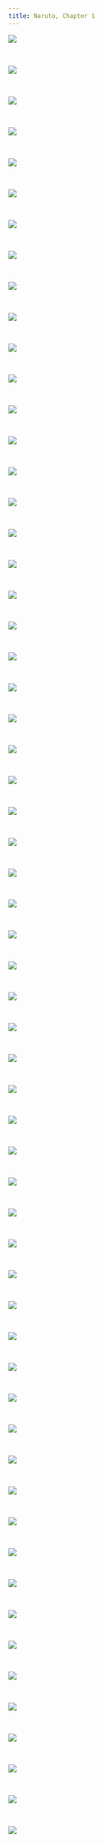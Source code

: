 ```yaml
---
title: Naruto, Chapter 1
---
```

[![](https://1.bp.blogspot.com/-UHhiwvyv77A/XvI9dZxE3RI/AAAAAAABAJE/3Q5-m6KRUVkb80L5JPLj9rQFP2IdN6t4wCLcBGAsYHQ/s1600/001.jpg)](https://1.bp.blogspot.com/-UHhiwvyv77A/XvI9dZxE3RI/AAAAAAABAJE/3Q5-m6KRUVkb80L5JPLj9rQFP2IdN6t4wCLcBGAsYHQ/s1600/001.jpg)

 

[![](https://1.bp.blogspot.com/-fFfPg4eJ9B4/XvI9dX9Ue5I/AAAAAAABAJA/P06ECrJlccQX_fbfUupRiaeZLOyXNxldACLcBGAsYHQ/s1600/002.jpg)](https://1.bp.blogspot.com/-fFfPg4eJ9B4/XvI9dX9Ue5I/AAAAAAABAJA/P06ECrJlccQX_fbfUupRiaeZLOyXNxldACLcBGAsYHQ/s1600/002.jpg)

 

[![](https://1.bp.blogspot.com/-pMf17MaWObs/XvI9dVz1S1I/AAAAAAABAI8/t39KBF9T7FwQB3QYzEg2SPOETkPi01lzwCLcBGAsYHQ/s1600/003.jpg)](https://1.bp.blogspot.com/-pMf17MaWObs/XvI9dVz1S1I/AAAAAAABAI8/t39KBF9T7FwQB3QYzEg2SPOETkPi01lzwCLcBGAsYHQ/s1600/003.jpg)

 

[![](https://1.bp.blogspot.com/-3l9KDgMAAio/XvI9eJ42I9I/AAAAAAABAJI/DkZBGDA3l6U7hl_TIzH8BUrHsuTS6wDfgCLcBGAsYHQ/s1600/004.jpg)](https://1.bp.blogspot.com/-3l9KDgMAAio/XvI9eJ42I9I/AAAAAAABAJI/DkZBGDA3l6U7hl_TIzH8BUrHsuTS6wDfgCLcBGAsYHQ/s1600/004.jpg)

 

[![](https://1.bp.blogspot.com/-Xx0Rg1rwIYE/XvI9ef2MUII/AAAAAAABAJM/3aW9aLchGLUlmQBym9ONr0C_zEYyeaufACLcBGAsYHQ/s1600/005.jpg)](https://1.bp.blogspot.com/-Xx0Rg1rwIYE/XvI9ef2MUII/AAAAAAABAJM/3aW9aLchGLUlmQBym9ONr0C_zEYyeaufACLcBGAsYHQ/s1600/005.jpg)

 

[![](https://1.bp.blogspot.com/-38fIVyvRZ88/XvI9egBFueI/AAAAAAABAJQ/6-1U4BRkKnYSRtcf0VovU6YlnZ5ueSE4QCLcBGAsYHQ/s1600/006.jpg)](https://1.bp.blogspot.com/-38fIVyvRZ88/XvI9egBFueI/AAAAAAABAJQ/6-1U4BRkKnYSRtcf0VovU6YlnZ5ueSE4QCLcBGAsYHQ/s1600/006.jpg)

 

[![](https://1.bp.blogspot.com/-zOh4bgfiHpA/XvI9e12lYAI/AAAAAAABAJU/zc3r9n4u_4U0ga8UdjriFa-zgYy6C_gaQCLcBGAsYHQ/s1600/007.jpg)](https://1.bp.blogspot.com/-zOh4bgfiHpA/XvI9e12lYAI/AAAAAAABAJU/zc3r9n4u_4U0ga8UdjriFa-zgYy6C_gaQCLcBGAsYHQ/s1600/007.jpg)

 

[![](https://1.bp.blogspot.com/-_czhFfFSVks/XvI9fK7BDjI/AAAAAAABAJY/jDqa2Sa8t1wr3RI6CMnreBHbiErZWn7vgCLcBGAsYHQ/s1600/008.jpg)](https://1.bp.blogspot.com/-_czhFfFSVks/XvI9fK7BDjI/AAAAAAABAJY/jDqa2Sa8t1wr3RI6CMnreBHbiErZWn7vgCLcBGAsYHQ/s1600/008.jpg)

 

[![](https://1.bp.blogspot.com/-qbD9_403Adg/XvI9fHaU5dI/AAAAAAABAJc/863vo9eH3fgVzetNebtTyIygHvdE9WFQACLcBGAsYHQ/s1600/009.jpg)](https://1.bp.blogspot.com/-qbD9_403Adg/XvI9fHaU5dI/AAAAAAABAJc/863vo9eH3fgVzetNebtTyIygHvdE9WFQACLcBGAsYHQ/s1600/009.jpg)

 

[![](https://1.bp.blogspot.com/-fWuy3Sk3j1U/XvI9fqeHG9I/AAAAAAABAJo/bWvtdED17WIubJ4UzUm_XIWxr2A27brFgCLcBGAsYHQ/s1600/010.jpg)](https://1.bp.blogspot.com/-fWuy3Sk3j1U/XvI9fqeHG9I/AAAAAAABAJo/bWvtdED17WIubJ4UzUm_XIWxr2A27brFgCLcBGAsYHQ/s1600/010.jpg)

 

[![](https://1.bp.blogspot.com/-uvwBrH_IWZQ/XvI9fhCbMfI/AAAAAAABAJk/livmyw4euy0x5dKOqjCyVOIUJQ9rZScUQCLcBGAsYHQ/s1600/011.jpg)](https://1.bp.blogspot.com/-uvwBrH_IWZQ/XvI9fhCbMfI/AAAAAAABAJk/livmyw4euy0x5dKOqjCyVOIUJQ9rZScUQCLcBGAsYHQ/s1600/011.jpg)

 

[![](https://1.bp.blogspot.com/-clHXiJhahOY/XvI9fr3PGgI/AAAAAAABAJg/JkfzOGhWLTs04WWY1obShueCG3DoMy6PQCLcBGAsYHQ/s1600/012.jpg)](https://1.bp.blogspot.com/-clHXiJhahOY/XvI9fr3PGgI/AAAAAAABAJg/JkfzOGhWLTs04WWY1obShueCG3DoMy6PQCLcBGAsYHQ/s1600/012.jpg)

 

[![](https://1.bp.blogspot.com/-V18nweUbKvE/XvI9gQHUk4I/AAAAAAABAJs/NwKhJDxVar8T5asNYukRI4Z3j42IE2NwACLcBGAsYHQ/s1600/013.jpg)](https://1.bp.blogspot.com/-V18nweUbKvE/XvI9gQHUk4I/AAAAAAABAJs/NwKhJDxVar8T5asNYukRI4Z3j42IE2NwACLcBGAsYHQ/s1600/013.jpg)

 

[![](https://1.bp.blogspot.com/-iApUi0dWDEU/XvI9gm63MbI/AAAAAAABAJw/Jej2hTQrsnkv6qK9_NAJDtS7P4lqNY9GQCLcBGAsYHQ/s1600/014.jpg)](https://1.bp.blogspot.com/-iApUi0dWDEU/XvI9gm63MbI/AAAAAAABAJw/Jej2hTQrsnkv6qK9_NAJDtS7P4lqNY9GQCLcBGAsYHQ/s1600/014.jpg)

 

[![](https://1.bp.blogspot.com/-qLshFPKWFQg/XvI9gtvG67I/AAAAAAABAJ0/0b418kLwHRofyHjj7OUJeJOjJsgtMtXQgCLcBGAsYHQ/s1600/015.jpg)](https://1.bp.blogspot.com/-qLshFPKWFQg/XvI9gtvG67I/AAAAAAABAJ0/0b418kLwHRofyHjj7OUJeJOjJsgtMtXQgCLcBGAsYHQ/s1600/015.jpg)

 

[![](https://1.bp.blogspot.com/-33Ttuy0x5Fs/XvI9gpGNGQI/AAAAAAABAJ4/KG1rMBV6YTYD-eUP_moIayfV-u6cUeKYwCLcBGAsYHQ/s1600/016.jpg)](https://1.bp.blogspot.com/-33Ttuy0x5Fs/XvI9gpGNGQI/AAAAAAABAJ4/KG1rMBV6YTYD-eUP_moIayfV-u6cUeKYwCLcBGAsYHQ/s1600/016.jpg)

 

[![](https://1.bp.blogspot.com/-IFVwSNghIno/XvI9hQb3ckI/AAAAAAABAJ8/Nk0m8_Su2HcWPnw-FMR8f4229Q8dz8VQQCLcBGAsYHQ/s1600/017.jpg)](https://1.bp.blogspot.com/-IFVwSNghIno/XvI9hQb3ckI/AAAAAAABAJ8/Nk0m8_Su2HcWPnw-FMR8f4229Q8dz8VQQCLcBGAsYHQ/s1600/017.jpg)

 

[![](https://1.bp.blogspot.com/-5kCLOV3NsCc/XvI9hv9nONI/AAAAAAABAKA/PHWjfaPjccMyjA5PNDqe9tFXFpqZuN5ngCLcBGAsYHQ/s1600/018.jpg)](https://1.bp.blogspot.com/-5kCLOV3NsCc/XvI9hv9nONI/AAAAAAABAKA/PHWjfaPjccMyjA5PNDqe9tFXFpqZuN5ngCLcBGAsYHQ/s1600/018.jpg)

 

[![](https://1.bp.blogspot.com/-CFeKqJ0n22Y/XvI9h4DoxiI/AAAAAAABAKI/XGG950Ax66EFMjNyanE2Ubr46x5khIsBQCLcBGAsYHQ/s1600/019.jpg)](https://1.bp.blogspot.com/-CFeKqJ0n22Y/XvI9h4DoxiI/AAAAAAABAKI/XGG950Ax66EFMjNyanE2Ubr46x5khIsBQCLcBGAsYHQ/s1600/019.jpg)

 

[![](https://1.bp.blogspot.com/-kbDa_NBUJ7I/XvI9h3zmFEI/AAAAAAABAKE/iz51sXPV62s0Rd7IhXG4mG06QMzqCxEpQCLcBGAsYHQ/s1600/020.jpg)](https://1.bp.blogspot.com/-kbDa_NBUJ7I/XvI9h3zmFEI/AAAAAAABAKE/iz51sXPV62s0Rd7IhXG4mG06QMzqCxEpQCLcBGAsYHQ/s1600/020.jpg)

 

[![](https://1.bp.blogspot.com/-Z_qiffXtPHE/XvI9iXOdKtI/AAAAAAABAKM/Sst931X1OkANHNZ7eq999TEOw7R6uU3uQCLcBGAsYHQ/s1600/021.jpg)](https://1.bp.blogspot.com/-Z_qiffXtPHE/XvI9iXOdKtI/AAAAAAABAKM/Sst931X1OkANHNZ7eq999TEOw7R6uU3uQCLcBGAsYHQ/s1600/021.jpg)

 

[![](https://1.bp.blogspot.com/-uPrvN7zTkec/XvI9izuz8KI/AAAAAAABAKQ/pL2Gim92jekYmXwo05LC64HUwN6V9t5SQCLcBGAsYHQ/s1600/022.jpg)](https://1.bp.blogspot.com/-uPrvN7zTkec/XvI9izuz8KI/AAAAAAABAKQ/pL2Gim92jekYmXwo05LC64HUwN6V9t5SQCLcBGAsYHQ/s1600/022.jpg)

 

[![](https://1.bp.blogspot.com/-_Aq0ifqZ4Lo/XvI9jVNFuzI/AAAAAAABAKU/kjJS7pxkPxckHH0M0UrG2td5wWFvpRWlwCLcBGAsYHQ/s1600/023.jpg)](https://1.bp.blogspot.com/-_Aq0ifqZ4Lo/XvI9jVNFuzI/AAAAAAABAKU/kjJS7pxkPxckHH0M0UrG2td5wWFvpRWlwCLcBGAsYHQ/s1600/023.jpg)

 

[![](https://1.bp.blogspot.com/-9N_wjlzm7aA/XvI9jzcQVVI/AAAAAAABAKY/h9qBYgUnRBQeh6IlWmEi2R0gDV_9H6PhQCLcBGAsYHQ/s1600/024.jpg)](https://1.bp.blogspot.com/-9N_wjlzm7aA/XvI9jzcQVVI/AAAAAAABAKY/h9qBYgUnRBQeh6IlWmEi2R0gDV_9H6PhQCLcBGAsYHQ/s1600/024.jpg)

 

[![](https://1.bp.blogspot.com/-Hj6DF7eulM4/XvI9kCxcBAI/AAAAAAABAKc/lALP700K_8MPHE_jO1mcklQyyWSHb0QSgCLcBGAsYHQ/s1600/025.jpg)](https://1.bp.blogspot.com/-Hj6DF7eulM4/XvI9kCxcBAI/AAAAAAABAKc/lALP700K_8MPHE_jO1mcklQyyWSHb0QSgCLcBGAsYHQ/s1600/025.jpg)

 

[![](https://1.bp.blogspot.com/-k2eNpnCxJMI/XvI9kX1KEvI/AAAAAAABAKg/BCWY-TqNMbwJQTS-a7DBtQk1LCsGVbktgCLcBGAsYHQ/s1600/026.jpg)](https://1.bp.blogspot.com/-k2eNpnCxJMI/XvI9kX1KEvI/AAAAAAABAKg/BCWY-TqNMbwJQTS-a7DBtQk1LCsGVbktgCLcBGAsYHQ/s1600/026.jpg)

 

[![](https://1.bp.blogspot.com/-Dz-aT11BZh0/XvI9ku3VowI/AAAAAAABAKk/jwHF1ziabOUvhYjNuouLbJHxmaU4i7_0gCLcBGAsYHQ/s1600/027.jpg)](https://1.bp.blogspot.com/-Dz-aT11BZh0/XvI9ku3VowI/AAAAAAABAKk/jwHF1ziabOUvhYjNuouLbJHxmaU4i7_0gCLcBGAsYHQ/s1600/027.jpg)

 

[![](https://1.bp.blogspot.com/-mu01nouUjdM/XvI9k4oNkpI/AAAAAAABAKo/NE2KFq0J5scMWQaJu_ECC6a8VPsB92LYwCLcBGAsYHQ/s1600/028.jpg)](https://1.bp.blogspot.com/-mu01nouUjdM/XvI9k4oNkpI/AAAAAAABAKo/NE2KFq0J5scMWQaJu_ECC6a8VPsB92LYwCLcBGAsYHQ/s1600/028.jpg)

 

[![](https://1.bp.blogspot.com/-WxONUmi_NOw/XvI9lDcTsZI/AAAAAAABAKs/yUdo4tDGfLoqFWtuPzwdUC2RjBiZL0uQQCLcBGAsYHQ/s1600/029.jpg)](https://1.bp.blogspot.com/-WxONUmi_NOw/XvI9lDcTsZI/AAAAAAABAKs/yUdo4tDGfLoqFWtuPzwdUC2RjBiZL0uQQCLcBGAsYHQ/s1600/029.jpg)

 

[![](https://1.bp.blogspot.com/-uExw5UqQDM4/XvI9lAGYjaI/AAAAAAABAKw/Y2cr8NUWbAkSqxOOO8VdEkMylzqQHB0TACLcBGAsYHQ/s1600/030.jpg)](https://1.bp.blogspot.com/-uExw5UqQDM4/XvI9lAGYjaI/AAAAAAABAKw/Y2cr8NUWbAkSqxOOO8VdEkMylzqQHB0TACLcBGAsYHQ/s1600/030.jpg)

 

[![](https://1.bp.blogspot.com/-OVBgrEAb3-Y/XvI9lbyn8II/AAAAAAABAK0/s1dWyI6tnk8FIDuNdtyszP7Eth9M-sVLgCLcBGAsYHQ/s1600/031.jpg)](https://1.bp.blogspot.com/-OVBgrEAb3-Y/XvI9lbyn8II/AAAAAAABAK0/s1dWyI6tnk8FIDuNdtyszP7Eth9M-sVLgCLcBGAsYHQ/s1600/031.jpg)

 

[![](https://1.bp.blogspot.com/-cDLHzc9o9Pw/XvI9lgoYtAI/AAAAAAABAK4/IE-E7xUMUzorjQXZYl8sO9yTpiGTJ824ACLcBGAsYHQ/s1600/032.jpg)](https://1.bp.blogspot.com/-cDLHzc9o9Pw/XvI9lgoYtAI/AAAAAAABAK4/IE-E7xUMUzorjQXZYl8sO9yTpiGTJ824ACLcBGAsYHQ/s1600/032.jpg)

 

[![](https://1.bp.blogspot.com/-Dhq-Z7HULmk/XvI9lzqnbPI/AAAAAAABAK8/-PrDo-SeZPcZHEaaErw5jYyyNoeFqf5BQCLcBGAsYHQ/s1600/033.jpg)](https://1.bp.blogspot.com/-Dhq-Z7HULmk/XvI9lzqnbPI/AAAAAAABAK8/-PrDo-SeZPcZHEaaErw5jYyyNoeFqf5BQCLcBGAsYHQ/s1600/033.jpg)

 

[![](https://1.bp.blogspot.com/-B7t3Dd3o2fU/XvI9mDZXxVI/AAAAAAABALA/p9hZRTMGqPsr8PvUAww0kRTtEx2DdjKeQCLcBGAsYHQ/s1600/034.jpg)](https://1.bp.blogspot.com/-B7t3Dd3o2fU/XvI9mDZXxVI/AAAAAAABALA/p9hZRTMGqPsr8PvUAww0kRTtEx2DdjKeQCLcBGAsYHQ/s1600/034.jpg)

 

[![](https://1.bp.blogspot.com/-ux-3czJIjRQ/XvI9mbkxrkI/AAAAAAABALE/v9DWZBtt3QEHo8X8j3mQjGecUQOyV2BpACLcBGAsYHQ/s1600/035.jpg)](https://1.bp.blogspot.com/-ux-3czJIjRQ/XvI9mbkxrkI/AAAAAAABALE/v9DWZBtt3QEHo8X8j3mQjGecUQOyV2BpACLcBGAsYHQ/s1600/035.jpg)

 

[![](https://1.bp.blogspot.com/--e5oESCOZ-g/XvI9mggdEmI/AAAAAAABALI/zcSQMTL-mBsdPsg4mI9DSOczXhnh8kBIwCLcBGAsYHQ/s1600/036.jpg)](https://1.bp.blogspot.com/--e5oESCOZ-g/XvI9mggdEmI/AAAAAAABALI/zcSQMTL-mBsdPsg4mI9DSOczXhnh8kBIwCLcBGAsYHQ/s1600/036.jpg)

 

[![](https://1.bp.blogspot.com/-wnf19t2Saa4/XvI9nDDAsTI/AAAAAAABALM/5J5ss2wbM7k_3c0jDKwb6MA1p4ZOme_MwCLcBGAsYHQ/s1600/037.jpg)](https://1.bp.blogspot.com/-wnf19t2Saa4/XvI9nDDAsTI/AAAAAAABALM/5J5ss2wbM7k_3c0jDKwb6MA1p4ZOme_MwCLcBGAsYHQ/s1600/037.jpg)

 

[![](https://1.bp.blogspot.com/-hIIMVqi-Uh0/XvI9nGQzPzI/AAAAAAABALQ/SaBJA7L8YxIyQ1-eDS81EWpXej5LSibDQCLcBGAsYHQ/s1600/038.jpg)](https://1.bp.blogspot.com/-hIIMVqi-Uh0/XvI9nGQzPzI/AAAAAAABALQ/SaBJA7L8YxIyQ1-eDS81EWpXej5LSibDQCLcBGAsYHQ/s1600/038.jpg)

 

[![](https://1.bp.blogspot.com/-fEp43uUmCjs/XvI9nQCb7WI/AAAAAAABALU/5lnlAXGZaZwd3DMp6ZvpIYCjXEicU2J4QCLcBGAsYHQ/s1600/039.jpg)](https://1.bp.blogspot.com/-fEp43uUmCjs/XvI9nQCb7WI/AAAAAAABALU/5lnlAXGZaZwd3DMp6ZvpIYCjXEicU2J4QCLcBGAsYHQ/s1600/039.jpg)

 

[![](https://1.bp.blogspot.com/-4Kz8382fpY4/XvI9nq23H9I/AAAAAAABALY/NCIamPLLcEYXuGDMAPFqGjdpzdf1EpKDgCLcBGAsYHQ/s1600/040.jpg)](https://1.bp.blogspot.com/-4Kz8382fpY4/XvI9nq23H9I/AAAAAAABALY/NCIamPLLcEYXuGDMAPFqGjdpzdf1EpKDgCLcBGAsYHQ/s1600/040.jpg)

 

[![](https://1.bp.blogspot.com/-Dp7QZ-qezLk/XvI9ntALKkI/AAAAAAABALc/wh1i_v07BEYerrB5KADQy-j2pAOKCnv6wCLcBGAsYHQ/s1600/041.jpg)](https://1.bp.blogspot.com/-Dp7QZ-qezLk/XvI9ntALKkI/AAAAAAABALc/wh1i_v07BEYerrB5KADQy-j2pAOKCnv6wCLcBGAsYHQ/s1600/041.jpg)

 

[![](https://1.bp.blogspot.com/-fKt1XGJYy8w/XvI9n4l-BZI/AAAAAAABALg/RQnIzLaTRdwaI2c-Rw83H0E9KjbnOjK_ACLcBGAsYHQ/s1600/042.jpg)](https://1.bp.blogspot.com/-fKt1XGJYy8w/XvI9n4l-BZI/AAAAAAABALg/RQnIzLaTRdwaI2c-Rw83H0E9KjbnOjK_ACLcBGAsYHQ/s1600/042.jpg)

 

[![](https://1.bp.blogspot.com/-mkkUx0u_Jys/XvI9oph2KnI/AAAAAAABALk/qlWI6NrWjEAIgf_g5p7Y7puBw2c_MCyzACLcBGAsYHQ/s1600/043.jpg)](https://1.bp.blogspot.com/-mkkUx0u_Jys/XvI9oph2KnI/AAAAAAABALk/qlWI6NrWjEAIgf_g5p7Y7puBw2c_MCyzACLcBGAsYHQ/s1600/043.jpg)

 

[![](https://1.bp.blogspot.com/-IPetz-5X6LM/XvI9o4Ivk3I/AAAAAAABALo/WfUNk8h9ZwMHdvo5KBa9nzh9FY30KJxNQCLcBGAsYHQ/s1600/044.jpg)](https://1.bp.blogspot.com/-IPetz-5X6LM/XvI9o4Ivk3I/AAAAAAABALo/WfUNk8h9ZwMHdvo5KBa9nzh9FY30KJxNQCLcBGAsYHQ/s1600/044.jpg)

 

[![](https://1.bp.blogspot.com/-TIcCDkCYExg/XvI9pC9lDcI/AAAAAAABALs/qTAsegfTn180diAZwXCpA1cVlQgpV6JngCLcBGAsYHQ/s1600/045.jpg)](https://1.bp.blogspot.com/-TIcCDkCYExg/XvI9pC9lDcI/AAAAAAABALs/qTAsegfTn180diAZwXCpA1cVlQgpV6JngCLcBGAsYHQ/s1600/045.jpg)

 

[![](https://1.bp.blogspot.com/-JvkimFo0J3U/XvI9pUIcFpI/AAAAAAABALw/JwMT3W0VN34Fp_efDcKvsS6jR8XEl2r5wCLcBGAsYHQ/s1600/046.jpg)](https://1.bp.blogspot.com/-JvkimFo0J3U/XvI9pUIcFpI/AAAAAAABALw/JwMT3W0VN34Fp_efDcKvsS6jR8XEl2r5wCLcBGAsYHQ/s1600/046.jpg)

 

[![](https://1.bp.blogspot.com/-mHF9QRvASFM/XvI9ppeCi0I/AAAAAAABAL0/pJuJZOY19XoN6r66CzNZ6LL7Eg0MWxgpgCLcBGAsYHQ/s1600/047.jpg)](https://1.bp.blogspot.com/-mHF9QRvASFM/XvI9ppeCi0I/AAAAAAABAL0/pJuJZOY19XoN6r66CzNZ6LL7Eg0MWxgpgCLcBGAsYHQ/s1600/047.jpg)

 

[![](https://1.bp.blogspot.com/-CA8XJ4xjHwY/XvI9piIUmCI/AAAAAAABAL4/h_Vo_loCg3041rlDQZ4i54EKq9VuRKByQCLcBGAsYHQ/s1600/048.jpg)](https://1.bp.blogspot.com/-CA8XJ4xjHwY/XvI9piIUmCI/AAAAAAABAL4/h_Vo_loCg3041rlDQZ4i54EKq9VuRKByQCLcBGAsYHQ/s1600/048.jpg)

 

[![](https://1.bp.blogspot.com/-b-zf8WSRP-0/XvI9p8TPtkI/AAAAAAABAL8/fKlpghhaIHY9EeoDA3qF1C0z8Zbu7xNSwCLcBGAsYHQ/s1600/049.jpg)](https://1.bp.blogspot.com/-b-zf8WSRP-0/XvI9p8TPtkI/AAAAAAABAL8/fKlpghhaIHY9EeoDA3qF1C0z8Zbu7xNSwCLcBGAsYHQ/s1600/049.jpg)

 

[![](https://1.bp.blogspot.com/-vU5rjdT7YHA/XvI9qPVV26I/AAAAAAABAMA/0NroVqjaEPk8f_Xgb8R6_a0kFyyWA9dzwCLcBGAsYHQ/s1600/050.jpg)](https://1.bp.blogspot.com/-vU5rjdT7YHA/XvI9qPVV26I/AAAAAAABAMA/0NroVqjaEPk8f_Xgb8R6_a0kFyyWA9dzwCLcBGAsYHQ/s1600/050.jpg)

 

[![](https://1.bp.blogspot.com/-LvyRPf4cCA0/XvI9qOEGYKI/AAAAAAABAME/-0FdgIlh3kIsyTSV3lnTwIgr84JRCVivQCLcBGAsYHQ/s1600/051.jpg)](https://1.bp.blogspot.com/-LvyRPf4cCA0/XvI9qOEGYKI/AAAAAAABAME/-0FdgIlh3kIsyTSV3lnTwIgr84JRCVivQCLcBGAsYHQ/s1600/051.jpg)

 

[![](https://1.bp.blogspot.com/-1Ne9pVWhop0/XvI9qSN182I/AAAAAAABAMI/okbitl3RTMk4fwPVJIyHj9jDLBnxKXcawCLcBGAsYHQ/s1600/052.jpg)](https://1.bp.blogspot.com/-1Ne9pVWhop0/XvI9qSN182I/AAAAAAABAMI/okbitl3RTMk4fwPVJIyHj9jDLBnxKXcawCLcBGAsYHQ/s1600/052.jpg)

 

[![](https://1.bp.blogspot.com/-VRpLSPBSAQg/XvI9qRJSNPI/AAAAAAABAMM/5ZUvHWLDi5s98gpTmsByih1Nd6Na783UACLcBGAsYHQ/s1600/053.jpg)](https://1.bp.blogspot.com/-VRpLSPBSAQg/XvI9qRJSNPI/AAAAAAABAMM/5ZUvHWLDi5s98gpTmsByih1Nd6Na783UACLcBGAsYHQ/s1600/053.jpg)

 

[![](https://1.bp.blogspot.com/-WNItkzvduH0/XvI9q0K_3YI/AAAAAAABAMQ/7tH3yMy1jkQndcV6JeL5g6rDtsIPhPELACLcBGAsYHQ/s1600/054.jpg)](https://1.bp.blogspot.com/-WNItkzvduH0/XvI9q0K_3YI/AAAAAAABAMQ/7tH3yMy1jkQndcV6JeL5g6rDtsIPhPELACLcBGAsYHQ/s1600/054.jpg)

 

[![](https://1.bp.blogspot.com/-GcbchhXNu10/XvI9rYXPsAI/AAAAAAABAMU/np9wI1fMBRwxXNuF82A29vKv2ht4gRYnQCLcBGAsYHQ/s1600/055.jpg)](https://1.bp.blogspot.com/-GcbchhXNu10/XvI9rYXPsAI/AAAAAAABAMU/np9wI1fMBRwxXNuF82A29vKv2ht4gRYnQCLcBGAsYHQ/s1600/055.jpg)

 

[![](https://1.bp.blogspot.com/-lnq0tkFe9gA/XvI9r9vt1qI/AAAAAAABAMY/18uJlOEbrRMqSvfydyptAF7KTDL9eSjCACLcBGAsYHQ/s1600/056.jpg)](https://1.bp.blogspot.com/-lnq0tkFe9gA/XvI9r9vt1qI/AAAAAAABAMY/18uJlOEbrRMqSvfydyptAF7KTDL9eSjCACLcBGAsYHQ/s1600/056.jpg)

 

[![](https://1.bp.blogspot.com/-iH_jvwpuS54/XvI9sNnGtAI/AAAAAAABAMc/4D0FbHZCfKcKNXYGS9kdSQMqSzdm1BvlQCLcBGAsYHQ/s1600/057.jpg)](https://1.bp.blogspot.com/-iH_jvwpuS54/XvI9sNnGtAI/AAAAAAABAMc/4D0FbHZCfKcKNXYGS9kdSQMqSzdm1BvlQCLcBGAsYHQ/s1600/057.jpg)

 

[![](https://1.bp.blogspot.com/-xFdBfKoyqWQ/XvI9scdZMLI/AAAAAAABAMg/mbbEsC-5Sak04qdczHZedppYZ5UhsoVaACLcBGAsYHQ/s1600/058.jpg)](https://1.bp.blogspot.com/-xFdBfKoyqWQ/XvI9scdZMLI/AAAAAAABAMg/mbbEsC-5Sak04qdczHZedppYZ5UhsoVaACLcBGAsYHQ/s1600/058.jpg)

 

[![](https://1.bp.blogspot.com/-bY86OOqlq6w/XvI9seOvWsI/AAAAAAABAMk/GHY0_uhy-4E8DV4j5yvWNDoj1q4vC9IEwCLcBGAsYHQ/s1600/059.jpg)](https://1.bp.blogspot.com/-bY86OOqlq6w/XvI9seOvWsI/AAAAAAABAMk/GHY0_uhy-4E8DV4j5yvWNDoj1q4vC9IEwCLcBGAsYHQ/s1600/059.jpg)